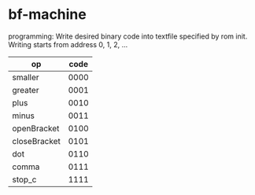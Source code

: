 # bf-machine


programming:
Write desired binary code into textfile specified by rom init. Writing starts from address 0, 1, 2, ...



| op      | code          |
|--------|:----------:|
| smaller | 0000 |
| greater | 0001 |
| plus | 0010 |
| minus | 0011 |
| openBracket | 0100 |
| closeBracket | 0101 |
| dot | 0110 |
| comma | 0111 |
| stop_c | 1111 |
